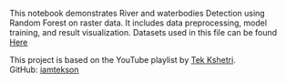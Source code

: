This notebook demonstrates River and waterbodies Detection using Random Forest on raster data. It includes data preprocessing, model training, and result visualization.
Datasets used in this file can be found [Here](https://www.kaggle.com/datasets/tekbahadurkshetri/water-bodies-in-satellite-imagery)

This project is based on the YouTube playlist by [Tek Kshetri](https://www.youtube.com/playlist?list=PLyWyQBSWLw1OFQepDgqap9dOSlF_pvOp8).  
GitHub: [iamtekson](https://github.com/iamtekson)
